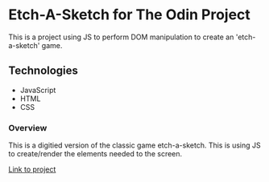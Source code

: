 # Etch-A-Sketch for The Odin Project

This is a project using JS to perform DOM manipulation to create an 'etch-a-sketch' game.

## Technologies

- JavaScript
- HTML
- CSS

### Overview
This is a digitied version of the classic game etch-a-sketch. This is using JS to create/render the elements needed to the screen.

[Link to project](https://manny53365.github.io/odin-etch-a-sketch/)
